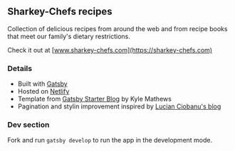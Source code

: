 ## Sharkey-Chefs recipes

Collection of delicious recipes from around the web and from recipe books that meet our family's dietary restrictions.

Check it out at [www.sharkey-chefs.com](https://sharkey-chefs.com)

### Details

* Built with [Gatsby](https://gatsbyjs.com)
* Hosted on [Netlify](https://netlify.com)
* Template from [Gatsby Starter Blog](https://www.gatsbyjs.com/starters/gatsbyjs/gatsby-starter-blog) by Kyle Mathews
* Pagination and stylin improvement inspired by [Lucian Ciobanu's blog](https://www.lucianciobanu.eu/)

### Dev section

Fork and run `gatsby develop` to run the app in the development mode.